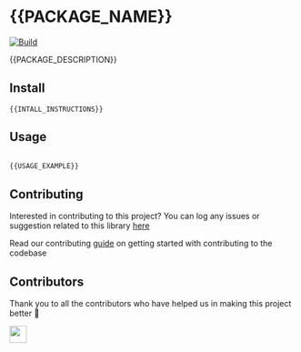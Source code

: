# {{PACKAGE_NAME}}

[![Build](https://img.shields.io/travis/com/{{USERNAME}}/{{PACKAGE_NAME}}.svg)](https://travis-ci.com/{{USERNAME}}/{{PACKAGE_NAME}}/)

{{PACKAGE_DESCRIPTION}}

## Install

```
{{INTALL_INSTRUCTIONS}}
```

## Usage

```javascript

{{USAGE_EXAMPLE}}

```

## Contributing

Interested in contributing to this project?
You can log any issues or suggestion related to this library [here](https://github.com/{{USERNAME}}/{{PACKAGE_NAME}}/issues/new)

Read our contributing [guide](CONTRIBUTING.md) on getting started with contributing to the codebase

## Contributors

Thank you to all the contributors who have helped us in making this project better :raised_hands:

<a href="https://github.com/{{USERNAME}}"><img src="https://github.com/{{USERNAME}}.png" width="30" /></a>

